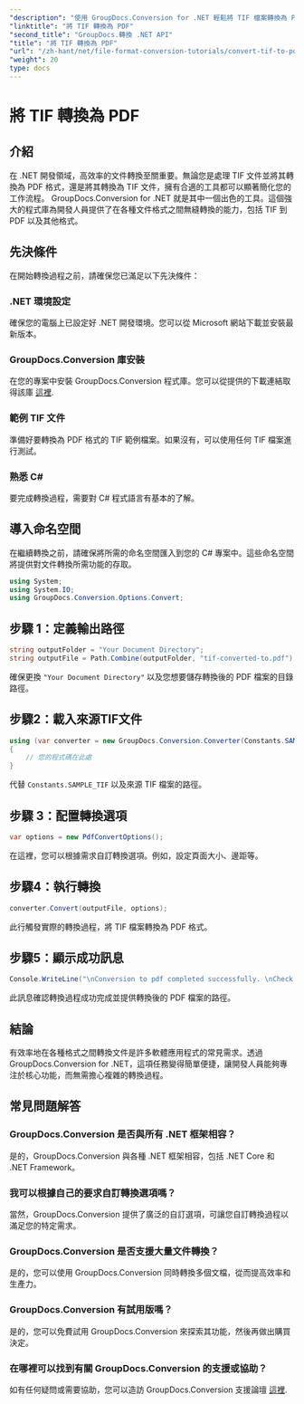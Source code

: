 ```yaml
---
"description": "使用 GroupDocs.Conversion for .NET 輕鬆將 TIF 檔案轉換為 PDF 格式。簡化您的文件轉換流程。"
"linktitle": "將 TIF 轉換為 PDF"
"second_title": "GroupDocs.轉換 .NET API"
"title": "將 TIF 轉換為 PDF"
"url": "/zh-hant/net/file-format-conversion-tutorials/convert-tif-to-pdf/"
"weight": 20
type: docs
---
```

# 將 TIF 轉換為 PDF

## 介紹
在 .NET 開發領域，高效率的文件轉換至關重要。無論您是處理 TIF 文件並將其轉換為 PDF 格式，還是將其轉換為 TIF 文件，擁有合適的工具都可以顯著簡化您的工作流程。 GroupDocs.Conversion for .NET 就是其中一個出色的工具。這個強大的程式庫為開發人員提供了在各種文件格式之間無縫轉換的能力，包括 TIF 到 PDF 以及其他格式。
## 先決條件
在開始轉換過程之前，請確保您已滿足以下先決條件：
### .NET 環境設定
確保您的電腦上已設定好 .NET 開發環境。您可以從 Microsoft 網站下載並安裝最新版本。
### GroupDocs.Conversion 庫安裝
在您的專案中安裝 GroupDocs.Conversion 程式庫。您可以從提供的下載連結取得該庫 [這裡](https://releases。groupdocs.com/conversion/net/).
### 範例 TIF 文件
準備好要轉換為 PDF 格式的 TIF 範例檔案。如果沒有，可以使用任何 TIF 檔案進行測試。
### 熟悉 C#
要完成轉換過程，需要對 C# 程式語言有基本的了解。

## 導入命名空間
在繼續轉換之前，請確保將所需的命名空間匯入到您的 C# 專案中。這些命名空間將提供對文件轉換所需功能的存取。
```csharp
using System;
using System.IO;
using GroupDocs.Conversion.Options.Convert;
```

## 步驟 1：定義輸出路徑
```csharp
string outputFolder = "Your Document Directory";
string outputFile = Path.Combine(outputFolder, "tif-converted-to.pdf");
```
確保更換 `"Your Document Directory"` 以及您想要儲存轉換後的 PDF 檔案的目錄路徑。
## 步驟2：載入來源TIF文件
```csharp
using (var converter = new GroupDocs.Conversion.Converter(Constants.SAMPLE_TIF))
{
    // 您的程式碼在此處
}
```
代替 `Constants.SAMPLE_TIF` 以及來源 TIF 檔案的路徑。
## 步驟 3：配置轉換選項
```csharp
var options = new PdfConvertOptions();
```
在這裡，您可以根據需求自訂轉換選項。例如，設定頁面大小、邊距等。
## 步驟4：執行轉換
```csharp
converter.Convert(outputFile, options);
```
此行觸發實際的轉換過程，將 TIF 檔案轉換為 PDF 格式。
## 步驟5：顯示成功訊息
```csharp
Console.WriteLine("\nConversion to pdf completed successfully. \nCheck output in {0}", outputFolder);
```
此訊息確認轉換過程成功完成並提供轉換後的 PDF 檔案的路徑。

## 結論
有效率地在各種格式之間轉換文件是許多軟體應用程式的常見需求。透過 GroupDocs.Conversion for .NET，這項任務變得簡單便捷，讓開發人員能夠專注於核心功能，而無需擔心複雜的轉換過程。
## 常見問題解答
### GroupDocs.Conversion 是否與所有 .NET 框架相容？
是的，GroupDocs.Conversion 與各種 .NET 框架相容，包括 .NET Core 和 .NET Framework。
### 我可以根據自己的要求自訂轉換選項嗎？
當然，GroupDocs.Conversion 提供了廣泛的自訂選項，可讓您自訂轉換過程以滿足您的特定需求。
### GroupDocs.Conversion 是否支援大量文件轉換？
是的，您可以使用 GroupDocs.Conversion 同時轉換多個文檔，從而提高效率和生產力。
### GroupDocs.Conversion 有試用版嗎？
是的，您可以免費試用 GroupDocs.Conversion 來探索其功能，然後再做出購買決定。
### 在哪裡可以找到有關 GroupDocs.Conversion 的支援或協助？
如有任何疑問或需要協助，您可以造訪 GroupDocs.Conversion 支援論壇 [這裡](https://forum。groupdocs.com/c/conversion/11).